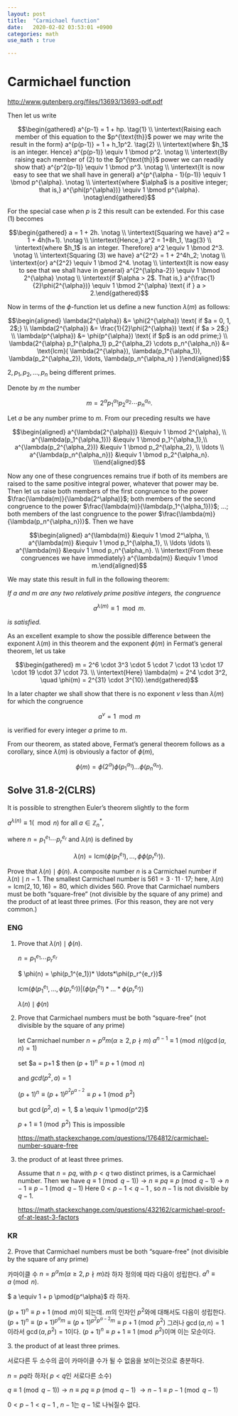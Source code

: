 ```yaml
---
layout: post
title:  "Carmichael function"
date:   2020-02-02 03:53:01 +0900
categories: math
use_math : true

---
```





Carmichael function
===================

<http://www.gutenberg.org/files/13693/13693-pdf.pdf>

Then let us write

$$\begin{gathered}
a^{p-1} = 1 + hp. \tag{1} \\
\intertext{Raising each member of this equation to the
$p^{\text{th}}$ power we may write the result in the form}
a^{p(p-1)} = 1 + h_1p^2. \tag{2} \\
\intertext{where $h_1$ is an integer. Hence}
a^{p(p-1)} \equiv 1 \bmod p^2. \notag \\
\intertext{By raising each member of (2) to the $p^{\text{th}}$
power we can readily show that}
a^{p^2(p-1)} \equiv 1 \bmod p^3. \notag \\
\intertext{It is now easy to see that we shall have in general}
a^{p^{\alpha - 1}(p-1)} \equiv 1 \bmod p^{\alpha}. \notag \\
\intertext{where $\alpha$ is a positive integer; that is,}
a^{\phi(p^{\alpha})} \equiv 1 \bmod p^{\alpha}. \notag\end{gathered}$$

For the special case when $p$ is 2 this result can be extended. For this
case (1) becomes

$$\begin{gathered}
a = 1 + 2h. \notag \\
\intertext{Squaring we have}
a^2 = 1 + 4h(h+1). \notag \\
\intertext{Hence,}
a^2 = 1+8h_1, \tag{3} \\
\intertext{where $h_1$ is an integer. Therefore}
a^2 \equiv 1 \bmod 2^3. \notag \\
\intertext{Squaring (3) we have}
a^{2^2} = 1 + 2^4h_2; \notag \\
\intertext{or}
a^{2^2} \equiv 1 \bmod 2^4. \notag \\
\intertext{It is now easy to see that we shall have in general}
a^{2^{\alpha-2}} \equiv 1 \bmod 2^{\alpha} \notag \\
\intertext{if $\alpha > 2$. That is,}
a^{\frac{1}{2}\phi(2^{\alpha})} \equiv 1 \bmod 2^{\alpha}
  \text{ if } a > 2.\end{gathered}$$

Now in terms of the $\phi$-function let us define a new function
$\lambda(m)$ as follows:

$$\begin{aligned}
\lambda(2^{\alpha}) &= \phi(2^{\alpha}) \text{ if $a = 0, 1, 2$;} \\
\lambda(2^{\alpha}) &= \frac{1}{2}\phi(2^{\alpha})
                                               \text{ if $a > 2$;} \\
\lambda(p^{\alpha}) &= \phi(p^{\alpha})
                                   \text{ if $p$ is an odd prime;} \\
\lambda(2^{\alpha} p_1^{\alpha_1} p_2^{\alpha_2} \cdots p_n^{\alpha_n}) 
&= \text{lcm}(
    \lambda(2^{\alpha}),
    \lambda(p_1^{\alpha_1}),
    \lambda(p_2^{\alpha_2}), \ldots, \lambda(p_n^{\alpha_n}
    )
)\end{aligned}$$

$2, p_1, p_2, \ldots, p_n$ being different primes.

Denote by $m$ the number

$$m = 2^{\alpha}p_1^{\alpha_1}p_2^{\alpha_2} \cdots p_n^{\alpha_n}.$$

Let $a$ be any number prime to $m$. From our preceding results we have

$$\begin{aligned}
a^{\lambda(2^{\alpha})}     &\equiv 1 \bmod 2^{\alpha}, \\
a^{\lambda(p_1^{\alpha_1})} &\equiv 1 \bmod p_1^{\alpha_1},\\
a^{\lambda(p_2^{\alpha_2})} &\equiv 1 \bmod p_2^{\alpha_2}, \\
\ldots \\
a^{\lambda(p_n^{\alpha_n})} &\equiv 1 \bmod p_2^{\alpha_n}. \\\end{aligned}$$

Now any one of these congruences remains true if both of its members are
raised to the same positive integral power, whatever that power may be.
Then let us raise both members of the first congruence to the power
$\frac{\lambda(m)}{\lambda(2^\alpha)}$; both members of the second
congruence to the power $\frac{\lambda(m)}{\lambda(p_1^{\alpha_1})}$;
$\ldots$; both members of the last congruence to the power
$\frac{\lambda(m)}{\lambda(p_n^{\alpha_n})}$. Then we have

$$\begin{aligned}
a^{\lambda(m)} &\equiv 1 \mod 2^\alpha, \\
a^{\lambda(m)} &\equiv 1 \mod p_1^{\alpha_1}, \\
\ldots \ldots \\
a^{\lambda(m)} &\equiv 1 \mod p_n^{\alpha_n}. \\
\intertext{From these congruences we have immediately}
a^{\lambda(m)} &\equiv 1 \mod m.\end{aligned}$$

We may state this result in full in the following theorem:

*If $a$ and $m$ are any two relatively prime positive integers, the
congruence*

$$a^{\lambda(m)} \equiv 1 \mod m.$$

*is satisfied.*

As an excellent example to show the possible difference between the
exponent $\lambda(m)$ in this theorem and the exponent $\phi(m)$ in
Fermat’s general theorem, let us take

$$\begin{gathered}
m = 2^6 \cdot 3^3 \cdot 5 \cdot 7 \cdot 13 \cdot 17 \cdot 19
        \cdot 37 \cdot 73. \\
\intertext{Here}
\lambda(m) = 2^4 \cdot 3^2, \quad \phi(m) = 2^{31} \cdot 3^{10}.\end{gathered}$$

In a later chapter we shall show that there is no exponent $\nu$ less
than $\lambda(m)$ for which the congruence

$$a^\nu = 1 \mod m$$

is verified for every integer $a$ prime to $m$.

From our theorem, as stated above, Fermat’s general theorem follows as a
corollary, since $\lambda(m)$ is obviously a factor of $\phi(m)$,

$$\phi(m) = \phi(2^\alpha) \phi(p_1^{\alpha_1}) \ldots
               \phi(p_n^{\alpha_n}).$$

Solve 31.8-2(CLRS)
------------------

It is possible to strengthen Euler’s theorem slightly to the form

$a^{\lambda(n)} \equiv 1 (\mod n)$ for all $a \in \mathbb Z_n^*$,

where $n = p_1^{e_1} \cdots p_r^{e_r}$ and $\lambda(n)$ is defined by

$$\lambda(n) = \text{lcm}(\phi(p_1^{e_1}), \ldots, \phi\phi(p_r^{e_r})).$$

Prove that $\lambda(n) \mid \phi(n)$. A composite number $n$ is a
Carmichael number if $\lambda(n) \mid n - 1$. The smallest Carmichael
number is $561 = 3 \cdot 11 \cdot 17$; here,
$\lambda(n) = \text{lcm}(2, 10, 16) = 80$, which divides $560$. Prove
that Carmichael numbers must be both “square-free” (not divisible by the
square of any prime) and the product of at least three primes. (For this
reason, they are not very common.)

### ENG

1.  Prove that $\lambda(n) \mid \phi(n)$.

    $n = p_1^{e_1} \cdots p_r^{e_r}$

    $ \phi(n) = \phi(p_1^{e_1})* \ldots*\phi(p_r^{e_r})$

    $\text{lcm}(\phi(p_1^{e_1}, \ldots, \phi(p_r^{e_r})) | (\phi(p_1^{e_1})* \ldots*\phi(p_r^{e_r}))$

    $\lambda(n) \mid \phi(n)$

2.  Prove that Carmichael numbers must be both “square-free” (not
    divisible by the square of any prime)

    let Carmichael number $n = p^\alpha m( \alpha \ge 2 ,  p \nmid m )$
    $a^{n-1} \equiv 1 \pmod{n} (\gcd(a,n) = 1)$

    set $a = p+1 $ then $(p+1)^{n} \equiv p+1 \pmod{n}$

    and $gcd(p^2,a) = 1$

    $(p+1)^{n} \equiv (p+1)^{p^2 p^{\alpha-2}} \equiv p+1 \pmod{p^2}$

    but $\gcd(p^2,a) = 1$, $ a \equiv 1 \pmod{p^2}$

    $p+1 \equiv 1 \pmod{p^2}$ This is impossible

    <https://math.stackexchange.com/questions/1764812/carmichael-number-square-free>

3.  the product of at least three primes.

    Assume that $n=pq$, with $p<q$ two distinct primes, is a Carmichael
    number. Then we have
    $q≡1 \pmod{q−1} )\rightarrow n \equiv pq \equiv p \pmod{q−1}  \rightarrow n−1 \equiv p−1 \pmod{q−1}$
    Here $0 < p−1 < q−1$ , so $n−1$ is not divisible by $q−1$.

    <https://math.stackexchange.com/questions/432162/carmichael-proof-of-at-least-3-factors>

### KR

​2. Prove that Carmichael numbers must be both “square-free” (not
divisible by the square of any prime)

카마이클 수 $n = p^\alpha m( \alpha \ge 2 ,  p \nmid m )$라 하자 정의에
따라 다음이 성립한다. $a^{n} \equiv a \pmod{n}$.

$ a \equiv 1 + p \pmod{p^\alpha}$ 라 하자.

$(p+1)^{n} \equiv p+1 \pmod{m}$이 되는데. $m$의 인자인 $p^2$와에
대해서도 다음이 성립한다.
$(p+1)^{n} \equiv (p+1)^{p^\alpha m} \equiv (p+1)^{p^2 p^{\alpha-2} m}  \equiv p+1 \pmod{p^2}$
그러나 $\gcd(a,n) = 1$ 이라서 $\gcd(a, p^2) = 1$이다.
$(p+1)^{n} \equiv p+1  \equiv 1 \pmod{p^2}$이며 이는 모순이다.

​3. the product of at least three primes.

서로다른 두 소수의 곱이 카마이클 수가 될 수 없음을 보이는것으로
충분하다.

$n=pq$라 하자( $p<q$인 서로다른 소수)

$q \equiv 1 \pmod{q - 1} )\rightarrow n \equiv pq \equiv p \pmod{q - 1}$
$\rightarrow n - 1 \equiv p - 1 \pmod{q - 1}$

$0 < p-1 < q - 1$ , $n - 1$는 $q - 1$로 나눠질수 없다.
